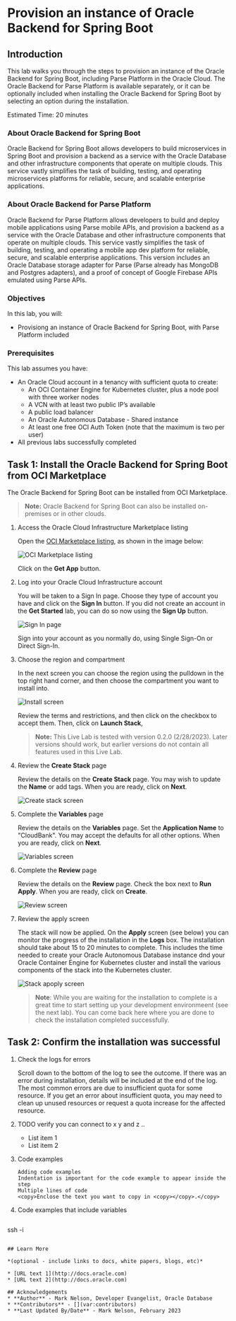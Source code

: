# Provision an instance of Oracle Backend for Spring Boot

## Introduction

This lab walks you through the steps to provision an instance of the Oracle Backend for Spring Boot, including Parse Platform in the Oracle Cloud.  The Oracle Backend for Parse Platform is available separately, or it can be optionally included when installing the Oracle Backend for Spring Boot by selecting an option during the installation.

Estimated Time: 20 minutes

### About Oracle Backend for Spring Boot
Oracle Backend for Spring Boot allows developers to build microservices in Spring Boot and provision a backend as a service with the Oracle Database and other infrastructure components that operate on multiple clouds. This service vastly simplifies the task of building, testing, and operating microservices platforms for reliable, secure, and scalable enterprise applications.

### About Oracle Backend for Parse Platform
Oracle Backend for Parse Platform allows developers to build and deploy mobile applications using Parse mobile APIs, and provision a backend as a service with the Oracle Database and other infrastructure components that operate on multiple clouds. This service vastly simplifies the task of building, testing, and operating a mobile app dev platform for reliable, secure, and scalable enterprise applications. This version includes an Oracle Database storage adapter for Parse (Parse already has MongoDB and Postgres adapters), and a proof of concept of Google Firebase APIs emulated using Parse APIs.

### Objectives

In this lab, you will:
* Provisiong an instance of Oracle Backend for Spring Boot, with Parse Platform included

### Prerequisites

This lab assumes you have:
* An Oracle Cloud account in a tenancy with sufficient quota to create:
    * An OCI Container Engine for Kubernetes cluster, plus a node pool with three worker nodes
    * A VCN with at least two public IP’s available
    * A public load balancer
    * An Oracle Autonomous Database - Shared instance
    * At least one free OCI Auth Token (note that the maximum is two per user)
* All previous labs successfully completed

## Task 1: Install the Oracle Backend for Spring Boot from OCI Marketplace

The Oracle Backend for Spring Boot can be installed from OCI Marketplace. 

> **Note:** Oracle Backend for Spring Boot can also be installed on-premises or in other clouds.


1. Access the Oracle Cloud Infrastructure Marketplace listing

   Open the [OCI Marketplace listing](https://cloudmarketplace.oracle.com/marketplace/en_US/listing/138899911), as shown in the image below:

   ![OCI Marketplace listing](images/obaas-mp-listing.png)

   Click on the **Get App** button.

1. Log into your Oracle Cloud Infrastructure account

   You will be taken to a Sign In page.  Choose they type of account you have and click on the **Sign In** button.  If you did not create an account in the **Get Started** lab, you can do so now using the **Sign Up** button.

   ![Sign In page](images/obaas-install-app.png)

   Sign into your account as you normally do, using Single Sign-On or Direct Sign-In.

1. Choose the region and compartment

   In the next screen you can choose the region using the pulldown in the top right hand corner, and then choose the compartment you want to install into. 

   ![Install screen](images/obaas-install-2.png)

   Review the terms and restrictions, and then click on the checkbox to accept them.  Then, click on **Launch Stack**,

   > **Note:** This Live Lab is tested with version 0.2.0 (2/28/2023).  Later versions should work, but earlier versions do not contain all features used in this Live Lab.

1. Review the **Create Stack** page

   Review the details on the **Create Stack** page.  You may wish to update the **Name** or add tags.  When you are ready, click on **Next**.

   ![Create stack screen](images/obaas-create-stack.png)

1. Complete the **Variables** page

   Review the details on the **Variables** page.  Set the **Application Name** to "CloudBank".  You may accept the defaults for all other options.  When you are ready, click on **Next**.

   ![Variables screen](images/obaas-create-stack-2.png)

1. Complete the **Review** page

   Review the details on the **Review** page.  Check the box next to **Run Apply**.  When you are ready, click on **Create**.

   ![Review screen](images/obaas-create-stack-3.png)

1. Review the apply screen

   The stack will now be applied.  On the **Apply** screen (see below) you can monitor the progress of the installation in the **Logs** box.  The installation should take about 15 to 20 minutes to complete.  This includes the time needed to create your Oracle Autonomous Database instance dnd your Oracle Container Engine for Kubernetes cluster and install the various components of the stack into the Kubernetes cluster.

   ![Stack apoply screen](images/obaas-apply.png)

   > **Note**: While you are waiting for the installation to complete is a great time to start setting up your development environmeent (see the next lab).  You can come back here where you are done to check the installation completed successfully.

   
## Task 2: Confirm the installation was successful

1. Check the logs for errors

   Scroll down to the bottom of the log to see the outcome.  If there was an error during installation, details will be included at the end of the log.  The most common errors are due to insufficient quota for some resource.  If you get an error about insufficient quota, you may need to clean up unused resources or request a quota increase for the affected resource.

1. TODO verify you can connect to x y and z .. 

    - List item 1
    - List item 2

3. Code examples

    ```
    Adding code examples
  	Indentation is important for the code example to appear inside the step
    Multiple lines of code
  	<copy>Enclose the text you want to copy in <copy></copy>.</copy>
    ```

4. Code examples that include variables

	```
  <copy>ssh -i <ssh-key-file></copy>
  ```

## Learn More

*(optional - include links to docs, white papers, blogs, etc)*

* [URL text 1](http://docs.oracle.com)
* [URL text 2](http://docs.oracle.com)

## Acknowledgements
* **Author** - Mark Nelson, Developer Evangelist, Oracle Database
* **Contributors** - [](var:contributors)
* **Last Updated By/Date** - Mark Nelson, February 2023
